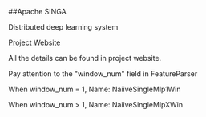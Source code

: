 ##Apache SINGA

Distributed deep learning system

[Project Website](http://singa.incubator.apache.org)

All the details can be found in project website.

Pay attention to the "window_num" field in FeatureParser

When window_num = 1, Name: NaiiveSingleMlp1Win

When window_num > 1, Name: NaiiveSingleMlpXWin




